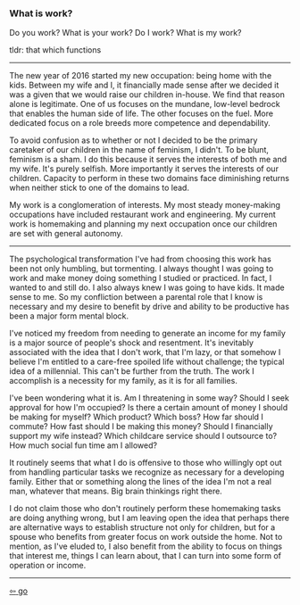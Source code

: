 <link href="../css/styles.css" rel="stylesheet" />

### What is work?

Do you work? What is your work? Do I work? What is my work?

tldr: that which functions
___

The new year of 2016 started my new occupation: being home with the kids. Between my wife and I, it financially made sense after we decided it was a given that we would raise our children in-house. We find that reason alone is legitimate. One of us focuses on the mundane, low-level bedrock that enables the human side of life. The other focuses on the fuel. More dedicated focus on a role breeds more competence and dependability.

To avoid confusion as to whether or not I decided to be the primary caretaker of our children in the name of feminism, I didn't. To be blunt, feminism is a sham. I do this because it serves the interests of both me and my wife. It's purely selfish. More importantly it serves the interests of our children. Capacity to perform in these two domains face diminishing returns when neither stick to one of the domains to lead.

My work is a conglomeration of interests. My most steady money-making occupations have included restaurant work and engineering. My current work is homemaking and planning my next occupation once our children are set with general autonomy.
___

The psychological transformation I've had from choosing this work has been not only humbling, but tormenting. I always thought I was going to work and make money doing something I studied or practiced. In fact, I wanted to and still do. I also always knew I was going to have kids. It made sense to me. So my confliction between a parental role that I know is necessary and my desire to benefit by drive and ability to be productive has been a major form mental block.

I've noticed my freedom from needing to generate an income for my family is a major source of people's shock and resentment. It's inevitably associated with the idea that I don't work, that I'm lazy, or that somehow I believe I'm entitled to a care-free spoiled life without challenge; the typical idea of a millennial. This can't be further from the truth. The work I accomplish is a necessity for my family, as it is for all families.

I've been wondering what it is. Am I threatening in some way? Should I seek approval for how I'm occupied? Is there a certain amount of money I should be making for myself? Which product? Which boss? How far should I commute? How fast should I be making this money? Should I financially support my wife instead? Which childcare service should I outsource to? How much social fun time am I allowed?

It routinely seems that what I do is offensive to those who willingly opt out from handling particular tasks we recognize as necessary for a developing family. Either that or something along the lines of the idea I'm not a real man, whatever that means. Big brain thinkings right there.

I do not claim those who don't routinely perform these homemaking tasks are doing anything wrong, but I am leaving open the idea that perhaps there are alternative ways to establish structure not only for children, but for a spouse who benefits from greater focus on work outside the home. Not to mention, as I've eluded to, I also benefit from the ability to focus on things that interest me, things I can learn about, that I can turn into some form of operation or income.
___

[<span>&#8678;</span> go](../projects/index.md)

